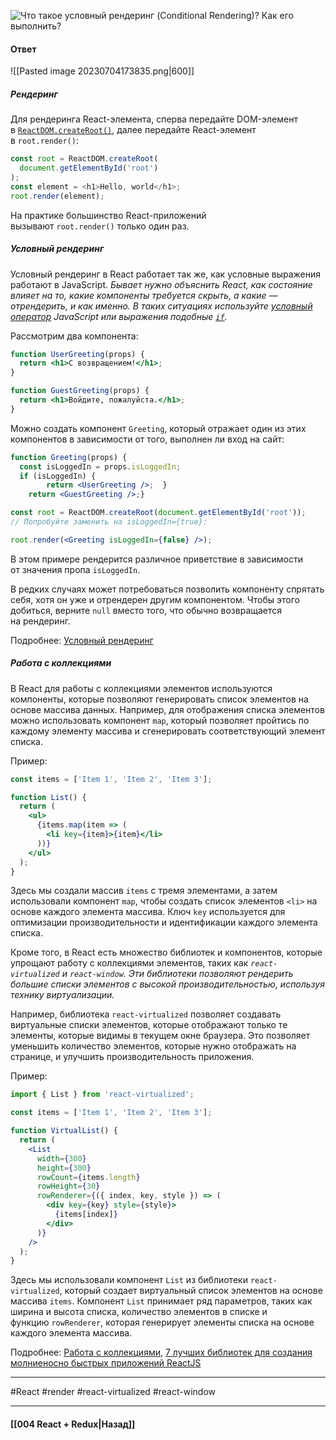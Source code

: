 ![Что такое условный рендеринг (Conditional Rendering)? Как его выполнить?](https://youtu.be/81yRgVQ1ciM?t=224)

#### Ответ

![[Pasted image 20230704173835.png|600]]

##### Рендеринг

Для рендеринга React-элемента, сперва передайте DOM-элемент в [`ReactDOM.createRoot()`](https://ru.reactjs.org/docs/react-dom-client.html#createroot), далее передайте React-элемент в `root.render()`:

```js
const root = ReactDOM.createRoot(
  document.getElementById('root')
);
const element = <h1>Hello, world</h1>;
root.render(element);
```

 На практике большинство React-приложений вызывают `root.render()` только один раз. 

##### Условный рендеринг

Условный рендеринг в React работает так же, как условные выражения работают в JavaScript. *Бывает нужно объяснить React, как состояние влияет на то, какие компоненты требуется скрыть, а какие — отрендерить, и как именно. В таких ситуациях используйте [условный оператор](https://developer.mozilla.org/ru/docs/Web/JavaScript/Reference/Operators/%D0%A3%D1%81%D0%BB%D0%BE%D0%B2%D0%BD%D1%8B%D0%B9_%D0%BE%D0%BF%D0%B5%D1%80%D0%B0%D1%82%D0%BE%D1%80) JavaScript или выражения подобные [`if`](https://developer.mozilla.org/ru/docs/Web/JavaScript/Reference/Statements/if...else).*

Рассмотрим два компонента:

```jsx
function UserGreeting(props) {
  return <h1>С возвращением!</h1>;
}

function GuestGreeting(props) {
  return <h1>Войдите, пожалуйста.</h1>;
}
```

Можно создать компонент `Greeting`, который отражает один из этих компонентов в зависимости от того, выполнен ли вход на сайт:

```jsx
function Greeting(props) {
  const isLoggedIn = props.isLoggedIn;
  if (isLoggedIn) {    
		return <UserGreeting />;  }  
	return <GuestGreeting />;}

const root = ReactDOM.createRoot(document.getElementById('root')); 
// Попробуйте заменить на isLoggedIn={true}:

root.render(<Greeting isLoggedIn={false} />);
```

В этом примере рендерится различное приветствие в зависимости от значения пропа `isLoggedIn`.

В редких случаях может потребоваться позволить компоненту спрятать себя, хотя он уже и отрендерен другим компонентом. Чтобы этого добиться, верните `null` вместо того, что обычно возвращается на рендеринг.

Подробнее: [Условный рендеринг](https://ru.reactjs.org/docs/conditional-rendering.html)

##### Работа с коллекциями

В React для работы с коллекциями элементов используются компоненты, которые позволяют генерировать список элементов на основе массива данных. Например, для отображения списка элементов можно использовать компонент `map`, который позволяет пройтись по каждому элементу массива и сгенерировать соответствующий элемент списка.

Пример:

```jsx
const items = ['Item 1', 'Item 2', 'Item 3'];

function List() {
  return (
    <ul>
      {items.map(item => (
        <li key={item}>{item}</li>
      ))}
    </ul>
  );
}
```

Здесь мы создали массив `items` с тремя элементами, а затем использовали компонент `map`, чтобы создать список элементов `<li>` на основе каждого элемента массива. Ключ `key` используется для оптимизации производительности и идентификации каждого элемента списка.

Кроме того, в React есть множество библиотек и компонентов, которые упрощают работу с коллекциями элементов, таких как *`react-virtualized` и `react-window`. Эти библиотеки позволяют рендерить большие списки элементов с высокой производительностью, используя технику виртуализации.*

Например, библиотека `react-virtualized` позволяет создавать виртуальные списки элементов, которые отображают только те элементы, которые видимы в текущем окне браузера. Это позволяет уменьшить количество элементов, которые нужно отображать на странице, и улучшить производительность приложения.

Пример:

```jsx
import { List } from 'react-virtualized';

const items = ['Item 1', 'Item 2', 'Item 3'];

function VirtualList() {
  return (
    <List
      width={300}
      height={300}
      rowCount={items.length}
      rowHeight={30}
      rowRenderer={({ index, key, style }) => (
        <div key={key} style={style}>
          {items[index]}
        </div>
      )}
    />
  );
}
```

Здесь мы использовали компонент `List` из библиотеки `react-virtualized`, который создает виртуальный список элементов на основе массива `items`. Компонент `List` принимает ряд параметров, таких как ширина и высота списка, количество элементов в списке и функцию `rowRenderer`, которая генерирует элементы списка на основе каждого элемента массива.

Подробнее: [Работа с коллекциями](https://ru.hexlet.io/courses/js-react/lessons/jsx-collections/theory_unit), [7 лучших библиотек для создания молниеносно быстрых приложений ReactJS](https://habr.com/ru/companies/otus/articles/559672/)

____
#React #render #react-virtualized #react-window 

____

#### [[004 React + Redux|Назад]]